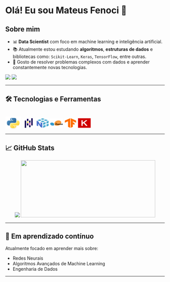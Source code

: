 # Olá! Eu sou Mateus Fenoci 👋

## Sobre mim

- 📊 **Data Scientist** com foco em machine learning e inteligência artificial.
- 📚 Atualmente estou estudando **algoritmos**, **estruturas de dados** e bibliotecas como: `Scikit-Learn`, `Keras`, `TensorFlow`, entre outras.
- 🎯 Gosto de resolver problemas complexos com dados e aprender constantemente novas tecnologias.

<div>
  <a href = "mailto:fenocimateus@gmail.com"><img src="https://img.shields.io/badge/-Gmail-D14836?style=for-the-badge&logo=gmail&logoColor=white" target="_blank"></a>
  <a href="https://www.linkedin.com/in/mateus-r-fenoci-ba0936232/" target="_blank"><img src="https://img.shields.io/badge/-LinkedIn-0077B5?style=for-the-badge&logo=linkedin&logoColor=white" target="_blank"></a>
</div>

---

## 🛠️ Tecnologias e Ferramentas

<div style="display: inline_block"><br>
  <img align="center" alt="Mf-Python" height="40" width="50" src="https://raw.githubusercontent.com/devicons/devicon/master/icons/python/python-original.svg">
  <img align="center" alt="Mf-Pandas" height="30" width="40" src="https://github.com/devicons/devicon/blob/master/icons/pandas/pandas-original.svg">
  <img align="center" alt="Mf-Numpy" height="30" width="40" src="https://github.com/devicons/devicon/blob/master/icons/numpy/numpy-original.svg">
  <img align="center" alt="Mf-ScikitLearn" height="30" width="40" src="https://github.com/devicons/devicon/blob/master/icons/scikitlearn/scikitlearn-original.svg">
  <img align="center" alt="Mf-TensorFlow" height="30" width="40" src="https://github.com/devicons/devicon/blob/master/icons/tensorflow/tensorflow-original.svg">
  <img align="center" alt="Mf-Keras" height="30" width="40" src="https://github.com/devicons/devicon/blob/master/icons/keras/keras-original.svg">
</div>

---

## 📈 GitHub Stats

<div align="center">
  <img height="180em" src="https://github-readme-stats.vercel.app/api?username=MateusFenoci&show_icons=true&theme=radical&include_all_commits=true&count_private=true&hide=contribs,prs"/>
  <img height="180em" width="425em" src="https://github-readme-stats.vercel.app/api/top-langs/?username=MateusFenoci&layout=compact&langs_count=7&theme=radical&hide=javascript,html"/>
</div>


---

## 🌱 Em aprendizado contínuo

Atualmente focado em aprender mais sobre:
- Redes Neurais
- Algoritmos Avançados de Machine Learning
- Engenharia de Dados

---


